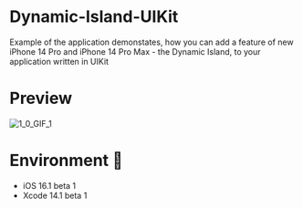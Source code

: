 # Dynamic-Island-UIKit
Example of the application demonstates, how you can add a feature of new iPhone 14 Pro and iPhone 14 Pro Max - the Dynamic Island, to your application written in UIKit

# Preview
![1_0_GIF_1](https://user-images.githubusercontent.com/63758848/195162323-5f1e28f9-b113-42d6-8adf-f7580f6b8016.gif)

# Environment 🔨
- iOS 16.1 beta 1
- Xcode 14.1 beta 1

